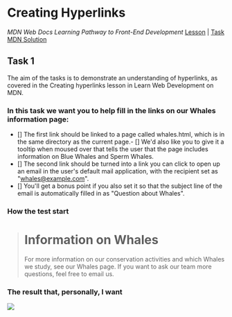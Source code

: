 # Creating Hyperlinks 
_MDN Web Docs Learning Pathway to Front-End Development_
[Lesson](https://developer.mozilla.org/en-US/docs/Learn/HTML/Introduction_to_HTML/Creating_hyperlinks) | [Task](https://developer.mozilla.org/en-US/docs/Learn/HTML/Introduction_to_HTML/Test_your_skills:_Links) [MDN Solution](https://github.com/mdn/learning-area/blob/master/html/introduction-to-html/tasks/links/marking.md)
## Task 1
The aim of the tasks is to demonstrate an understanding of hyperlinks, as covered in the Creating hyperlinks lesson in Learn Web Development on MDN.
### In this task we want you to help fill in the links on our Whales information page:
- [] The first link should be linked to a page called whales.html, which is in the same directory as the current page.- [] We'd also like you to give it a tooltip when moused over that tells the user that the page includes information on Blue Whales and Sperm Whales.
- [] The second link should be turned into a link you can click to open up an email in the user's default mail application, with the recipient set as "whales@example.com".
- [] You'll get a bonus point if you also set it so that the subject line of the email is automatically filled in as "Question about Whales".
### How the test start
> # Information on Whales
> For more information on our conservation activities and which Whales we study, see our Whales page.
> If you want to ask our team more questions, feel free to email us.
### The result that, personally, I want
![](./img/layout.jpg)

